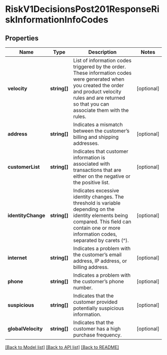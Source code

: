 # RiskV1DecisionsPost201ResponseRiskInformationInfoCodes

## Properties
Name | Type | Description | Notes
------------ | ------------- | ------------- | -------------
**velocity** | **string[]** | List of information codes triggered by the order. These information codes were generated when you created the order and product velocity rules and are returned so that you can associate them with the rules. | [optional] 
**address** | **string[]** | Indicates a mismatch between the customer’s billing and shipping addresses. | [optional] 
**customerList** | **string[]** | Indicates that customer information is associated with transactions that are either on the negative or the positive list. | [optional] 
**identityChange** | **string[]** | Indicates excessive identity changes. The threshold is variable depending on the identity elements being compared. This field can contain one or more information codes, separated by carets (^). | [optional] 
**internet** | **string[]** | Indicates a problem with the customer’s email address, IP address, or billing address. | [optional] 
**phone** | **string[]** | Indicates a problem with the customer’s phone number. | [optional] 
**suspicious** | **string[]** | Indicates that the customer provided potentially suspicious information. | [optional] 
**globalVelocity** | **string[]** | Indicates that the customer has a high purchase frequency. | [optional] 

[[Back to Model list]](../README.md#documentation-for-models) [[Back to API list]](../README.md#documentation-for-api-endpoints) [[Back to README]](../README.md)


